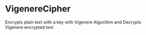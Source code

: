 # VigenereCipher
Encrypts plain text with a key with Vigenere Algorithm and Decrypts Vigenere encrypted text
